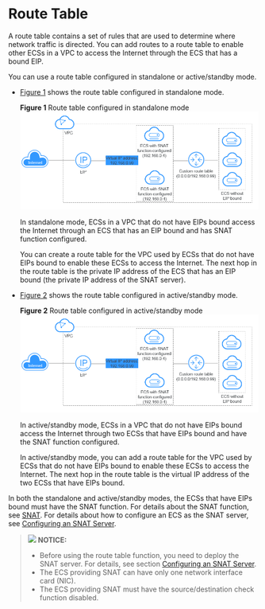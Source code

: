 # Route Table<a name="en-us_topic_0038263963"></a>

A route table contains a set of rules that are used to determine where network traffic is directed. You can add routes to a route table to enable other ECSs in a VPC to access the Internet through the ECS that has a bound EIP.

You can use a route table configured in standalone or active/standby mode.

-   [Figure 1](#fig15091812119)  shows the route table configured in standalone mode.

    **Figure  1**  Route table configured in standalone mode<a name="fig15091812119"></a>  
    ![](figures/route-table-configured-in-standalone-mode.png "route-table-configured-in-standalone-mode")

    In standalone mode, ECSs in a VPC that do not have EIPs bound access the Internet through an ECS that has an EIP bound and has SNAT function configured.

    You can create a route table for the VPC used by ECSs that do not have EIPs bound to enable these ECSs to access the Internet. The next hop in the route table is the private IP address of the ECS that has an EIP bound \(the private IP address of the SNAT server\).

-   [Figure 2](#fig1588016299143)  shows the route table configured in active/standby mode.

    **Figure  2**  Route table configured in active/standby mode<a name="fig1588016299143"></a>  
    ![](figures/route-table-configured-in-active-standby-mode.png "route-table-configured-in-active-standby-mode")

    In active/standby mode, ECSs in a VPC that do not have EIPs bound access the Internet through two ECSs that have EIPs bound and have the SNAT function configured.

    In active/standby mode, you can add a route table for the VPC used by ECSs that do not have EIPs bound to enable these ECSs to access the Internet. The next hop in the route table is the virtual IP address of the two ECSs that have EIPs bound.


In both the standalone and active/standby modes, the ECSs that have EIPs bound must have the SNAT function. For details about the SNAT function, see  [SNAT](snat.md). For details about how to configure an ECS as the SNAT server, see  [Configuring an SNAT Server](configuring-an-snat-server.md).

>![](/images/icon-notice.gif) **NOTICE:**   
>-   Before using the route table function, you need to deploy the SNAT server. For details, see section  [Configuring an SNAT Server](configuring-an-snat-server.md).  
>-   The ECS providing SNAT can have only one network interface card \(NIC\).  
>-   The ECS providing SNAT must have the source/destination check function disabled.  

